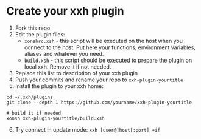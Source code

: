 # Create your xxh plugin
1. Fork this repo
2. Edit the plugin files:
    * `xonshrc.xsh` -  this script will be executed on the host when you connect to the host. Put here your functions, environment variables, aliases and whatever you need.
    * `build.xsh` - this script should be executed to prepare the plugin on local xxh. Remove it if not needed.
3. Replace this list to description of your xxh plugin
4. Push your commits and rename your repo to `xxh-plugin-yourtitle`
5. Install the plugin to your xxh home:
```
cd ~/.xxh/plugins
git clone --depth 1 https://github.com/yourname/xxh-plugin-yourtitle

# build it if needed
xonsh xxh-plugin-yourtitle/build.xsh
```
6. Try connect in update mode: `xxh [user@]host[:port] +if`
